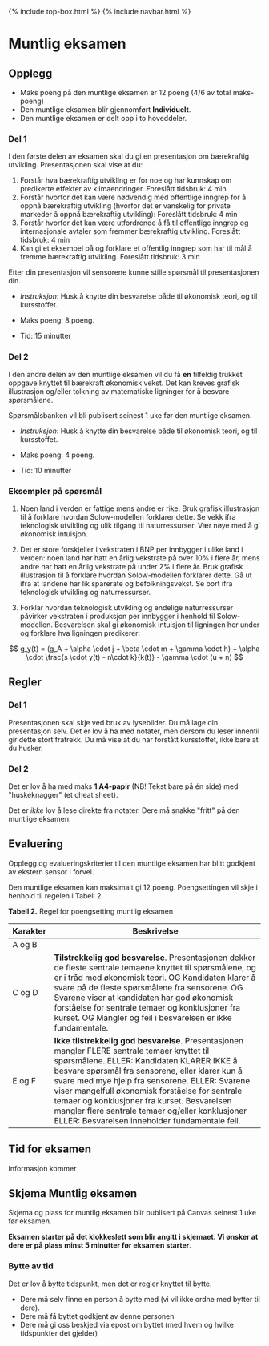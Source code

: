 {% include top-box.html %} <!-- Kode for å inkludere boksen på toppen av siden. Se _config.yml for å gjøre endringer. -->
{% include navbar.html %} <!-- Kode for navigasjonsmeny. Se navbar.html for å gjøre endringer. -->
<!-- Gjør endringer under her -->

# Muntlig eksamen

## Opplegg
* Maks poeng på den muntlige eksamen er 12 poeng (4/6 av total maks-poeng)
* Den muntlige eksamen blir gjennomført **Individuelt**.
* Den muntlige eksamen er delt opp i to hoveddeler.
  
### Del 1
I den første delen av eksamen skal du gi en presentasjon om bærekraftig utvikling. Presentasjonen skal vise at du:

1.	Forstår hva bærekraftig utvikling er for noe og har kunnskap om predikerte effekter av klimaendringer. Foreslått tidsbruk: 4 min
2.	Forstår hvorfor det kan være nødvendig med offentlige inngrep for å oppnå bærekraftig utvikling (hvorfor det er vanskelig for private markeder å oppnå bærekraftig utvikling): Foreslått tidsbruk: 4 min
3.	Forstår hvorfor det kan være utfordrende å få til offentlige inngrep og internasjonale avtaler som fremmer bærekraftig utvikling. Foreslått tidsbruk: 4 min
4.	Kan gi et eksempel på og forklare et offentlig inngrep som har til mål å fremme bærekraftig utvikling. Foreslått tidsbruk: 3 min

Etter din presentasjon vil sensorene kunne stille spørsmål til presentasjonen din.

* *Instruksjon*: Husk å knytte din besvarelse både til økonomisk teori, og til kursstoffet.
  
* Maks poeng: 8 poeng.
* Tid: 15 minutter
  
### Del 2
I den andre delen av den muntlige eksamen vil du få **en** tilfeldig trukket oppgave knyttet til bærekraft økonomisk vekst. Det kan kreves grafisk illustrasjon og/eller tolkning av matematiske ligninger for å besvare spørsmålene. 

Spørsmålsbanken vil bli publisert seinest 1 uke før den muntlige eksamen.

* *Instruksjon*: Husk å knytte din besvarelse både til økonomisk teori, og til kursstoffet.

* Maks poeng: 4 poeng.
* Tid: 10 minutter

### Eksempler på spørsmål

1.	Noen land i verden er fattige mens andre er rike. Bruk grafisk illustrasjon til å forklare hvordan Solow-modellen forklarer dette. Se vekk ifra teknologisk utvikling og ulik tilgang til naturressurser. Vær nøye med å gi økonomisk intuisjon. 

2.	Det er store forskjeller i vekstraten i BNP per innbygger i ulike land i verden: noen land har hatt en årlig vekstrate på over 10% i flere år, mens andre har hatt en årlig vekstrate på under 2% i flere år. Bruk grafisk illustrasjon til å forklare hvordan Solow-modellen forklarer dette. Gå ut ifra at landene har lik sparerate og befolkningsvekst. Se bort ifra teknologisk utvikling og naturressurser. 
3.	Forklar hvordan teknologisk utvikling og endelige naturressurser påvirker vekstraten i produksjon per innbygger i henhold til Solow-modellen. Besvarelsen skal gi økonomisk intuisjon til ligningen her under og forklare hva ligningen predikerer:

$$
g_y(t) = (g_A + \alpha \cdot j + \beta \cdot m + \gamma \cdot h) + \alpha \cdot \frac{s \cdot y(t) - n\cdot k}{k(t)} - \gamma \cdot (u + n)
$$


## Regler
### Del 1
Presentasjonen skal skje ved bruk av lysebilder. Du må lage din presentasjon selv. Det er lov å ha med notater, men dersom du leser innentil gir dette stort fratrekk. Du må vise at du har forstått kursstoffet, ikke bare at du husker. 

### Del 2
Det er lov å ha med maks **1 A4-papir** (NB! Tekst bare på én side) med "huskeknagger" (et cheat sheet).

Det er *ikke* lov å lese direkte fra notater. Dere må snakke "fritt" på den muntlige eksamen.

## Evaluering
Opplegg og evalueringskriterier til den muntlige eksamen har blitt godkjent av ekstern sensor i forvei. 

Den muntlige eksamen kan maksimalt gi 12 poeng. Poengsettingen vil skje i henhold til regelen i Tabell 2

**Tabell 2.** Regel for poengsetting muntlig eksamen


| Karakter |Beskrivelse |
|--------- | ----------- |
| A og B ||**Svært god besvarelse**. Presentasjonen dekker alle sentrale temaer knyttet til spørsmålene, og er i tråd med økonomisk teori. OG Kandidaten klarer å svare på alle eller nesten alle spørsmål fra sensorene, uten hjelp. OG Svarene viser at kandidaten har svært god økonomisk forståelse for sentrale temaer og konklusjoner fra kurset. OG Dersom svarene inneholder feil og mangler, er disse små og få. |
| C og D |**Tilstrekkelig god besvarelse**. Presentasjonen dekker de fleste sentrale temaene knyttet til spørsmålene, og er i tråd med økonomisk teori. OG Kandidaten klarer å svare på de fleste spørsmålene fra sensorene. OG Svarene viser at kandidaten har god økonomisk forståelse for sentrale temaer og konklusjoner fra kurset. OG Mangler og feil i besvarelsen er ikke fundamentale.|
| E og F | **Ikke tilstrekkelig god besvarelse**. Presentasjonen mangler FLERE sentrale temaer knyttet til spørsmålene. ELLER: Kandidaten KLARER IKKE å besvare spørsmål fra sensorene, eller klarer kun å svare med mye hjelp fra sensorene. ELLER: Svarene viser mangelfull økonomisk forståelse for sentrale temaer og konklusjoner fra kurset. Besvarelsen mangler flere sentrale temaer og/eller konklusjoner ELLER: Besvarelsen inneholder fundamentale feil. |


## Tid for eksamen
Informasjon kommer

## Skjema Muntlig eksamen

Skjema og plass for muntlig eksamen blir publisert på Canvas seinest 1 uke før eksamen.

**Eksamen starter på det klokkeslett som blir angitt i skjemaet. Vi ønsker at dere er på plass minst 5 minutter før eksamen starter**.

### Bytte av tid
Det er lov å bytte tidspunkt, men det er regler knyttet til bytte. 

* Dere må selv finne en person å bytte med (vi vil ikke ordne med bytter til dere).
* Dere må få byttet godkjent av denne personen
* Dere må gi oss beskjed via epost om byttet (med hvem og hvilke tidspunkter det gjelder)



